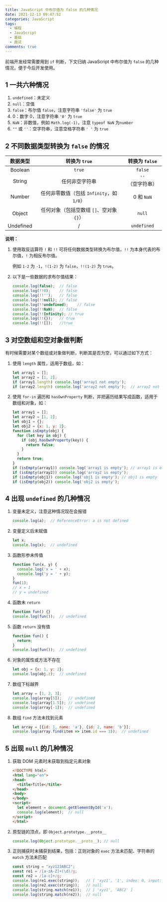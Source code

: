 ```yaml
---
title: JavaScript 中布尔值为 false 的几种情况
date: 2021-12-13 09:47:52
categories: JavaScript
tags:
  - 编程
  - JavaScript
  - 基础
  - 面试
comments: true
---
```


前端开发经常需要用到 `if` 判断，下文归纳 JavaScript 中布尔值为 `false` 的几种情况，便于今后开发使用。

<!--more-->

## 1 一共六种情况

1. `undefined`：未定义
2. `null`：空值
3. `false`：布尔值 `false`，注意字符串 `'false'` 为 `true`
4. 0：数字 0，注意字符串 `'0'` 为 `true`
5. `NaN`：非数值，例如 `Math.log(-1)`，注意 `typeof NaN` 为`number`
6. `""` 或 `''`：空字符串，注意空格字符串 `' '` 为 `true`

## 2 不同数据类型转换为 `false` 的情况

| 数据类型  |          转换为 `true`           | 转换为 `false` |
| :-------: |:-----------------------------:|:-----------:|
|  Boolean  |            `true`             |   `false`   |
|  String   |            任何非空字符串            | `''`（空字符串）  |
|  Number   | 任何非零数值（包括 `Infinity`，如 `1/0`） |  0 和 `NaN`  |
|  Object   |   任何对象（包括空数组 `[]`、空对象 `{}`）   |   `null`    |
| Undefined |               /               | `undefined` |

**说明：**

1. 使用取反运算符 `!` 和 `!!` 可将任何数据类型转换为布尔值，`!!` 为本身代表的布尔值，`!` 为相反布尔值。

   例如 `1-2` 为 `-1`，`!(1-2)` 为 `false`，`!!(1-2)` 为 `true`。

2. 以下是一些数据的求布尔值结果：

   ```javascript
   console.log(false);	// false
   console.log(!!0);	// false
   console.log(!!'');	// false
   console.log(!!null);	// false
   console.log(!!undefined);	// false
   console.log(!!NaN);	// false
   console.log(!!Infinity);	// true
   console.log(!!{});	// true
   console.log(!![]);	//true
   ```

## 3 对空数组和空对象做判断

有时候需要对某个数组或对象做判断，判断其是否为空，可以通过如下方式：

1. 使用 `length` 属性，适用于数组，如：

   ```javascript
   let array1 = [];
   let array2 = [1, 2];
   if (array1.length) console.log('array1 not empty');
   if (array2.length) console.log('array2 not empty');	// array2 not empty
   ```

2. 使用 `for-in` 遍历和 `hasOwnProperty` 判断，并把遍历结果写成函数，适用于数组和对象，如：

   ```javascript
   let array1 = [];
   let array2 = [1, 2];
   let obj1 = {};
   let obj2 = {x: 1, y: 2};
   function isEmpty(obj) {
     for (let key in obj) {
       if (obj.hasOwnProperty(key)) {
         return false;
       }
     }
     return true;
   }
   if (isEmpty(array1)) console.log('array1 is empty');	// array1 is empty
   if (isEmpty(array2)) console.log('array2 is empty');
   if (isEmpty(obj1)) console.log('obj1 is empty');	// obj1 is empty
   if (isEmpty(obj2)) console.log('obj2 is empty');
   ```

## 4 出现 `undefined` 的几种情况

1. 变量未定义，注意这种情况现在会报错

   ```javascript
   console.log(a);	// ReferenceError: a is not defined
   ```

2. 变量定义后未赋值

   ```javascript
   let x;
   console.log(x);	// undefined
   ```

3. 函数形参未传值

   ```javascript
   function fun(x, y) {
     console.log('x = ' + x);
     console.log('y = ' + y);
   }
   fun(1);
   // x = 1
   // y = undefined
   ```

4. 函数未 `return`

   ```javascript
   function fun() {}
   console.log(fun());	// undefined
   ```

5. 函数 `return` 没有值

   ```javascript
   function fun() {
     return;
   }
   console.log(fun());	// undefined
   ```

6. 对象的属性或方法不存在

   ```javascript
   let obj = {x: 1, y: 2};
   console.log(obj.z);	// undefined
   ```

7. 数组下标越界

   ```javascript
   let array = [1, 2, 3];
   console.log(array[5]);	// undefined
   console.log(array[1.5]);	// undefined
   console.log(array[-1]);	// undefined
   ```

8. 数组 `find` 方法未找到元素

   ```javascript
   let array = [{id: 1, name: 'a'}, {id: 2, name: 'b'}];
   console.log(array.find(item => item.id === 3));	// undefined
   ```

## 5 出现 `null` 的几种情况

1. 获取 DOM 元素时未获取到指定元素对象

   ```html
   <!DOCTYPE html>
   <html lang="en">
   <head>
     <title>Title</title>
   </head>
   <body>
   </body>
   <script>
     let element = document.getElementById('x');
     console.log(element);	// null
   </script>
   </html>
   ```

2. 原型链的顶点，即 `Object.prototype.__proto__`

   ```javascript
   console.log(Object.prototype.__proto__);	// null
   ```
   
3. 正则捕获时未捕获到结果，包括：正则对象的 `exec` 方法未匹配、字符串的 `match` 方法未匹配

   ```javascript
   const string = "xyz123ABC2";
   const re1 = /[a-zA-Z]+(\d)/g;
   const re2 = /[a-c]+/g;
   console.log(re1.exec(string));	// [ 'xyz1', '1', index: 0, input: 'xyz123ABC2', groups: undefined ]
   console.log(re2.exec(string));	// null
   console.log(string.match(re1));	// [ 'xyz1', 'ABC2' ]
   console.log(string.match(re2));	// null
   ```

